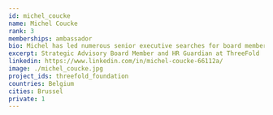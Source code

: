```yaml
---
id: michel_coucke
name: Michel Coucke
rank: 3
memberships: ambassador
bio: Michel has led numerous senior executive searches for board members, C-suite, and heads of function for financial sponsors and leading international corporations throughout Europe and the Middle East. Prior to joining Lancor, Michel was the Managing Partner of the European Telecommunications and Digital Practice at Heidrick & Struggles. In his early career, Michel was Deputy Managing Director of the Benelux countries for AT&T, with responsibility for sales, business development, and customer support. Michel has a master’s degree in industrial engineering and biochemistry from Institut Meurice Engineering School Brussels and an executive master’s degree in management from Universite Libre de Bruxelles. He is also an AMP graduate from the IMD, Lausanne. 
excerpt: Strategic Advisory Board Member and HR Guardian at ThreeFold
linkedin: https://www.linkedin.com/in/michel-coucke-66112a/
image: ./michel_coucke.jpg
project_ids: threefold_foundation
countries: Belgium
cities: Brussel
private: 1
---
```

